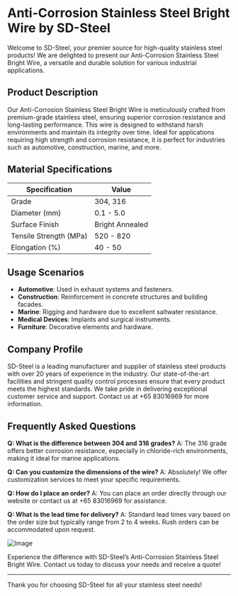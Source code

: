 # Anti-Corrosion Stainless Steel Bright Wire by SD-Steel

Welcome to SD-Steel, your premier source for high-quality stainless steel products! We are delighted to present our Anti-Corrosion Stainless Steel Bright Wire, a versatile and durable solution for various industrial applications.

## Product Description

Our Anti-Corrosion Stainless Steel Bright Wire is meticulously crafted from premium-grade stainless steel, ensuring superior corrosion resistance and long-lasting performance. This wire is designed to withstand harsh environments and maintain its integrity over time. Ideal for applications requiring high strength and corrosion resistance, it is perfect for industries such as automotive, construction, marine, and more.

## Material Specifications

| Specification | Value |
| --- | --- |
| Grade | 304, 316 |
| Diameter (mm) | 0.1 - 5.0 |
| Surface Finish | Bright Annealed |
| Tensile Strength (MPa) | 520 - 820 |
| Elongation (%) | 40 - 50 |

## Usage Scenarios

- **Automotive**: Used in exhaust systems and fasteners.
- **Construction**: Reinforcement in concrete structures and building facades.
- **Marine**: Rigging and hardware due to excellent saltwater resistance.
- **Medical Devices**: Implants and surgical instruments.
- **Furniture**: Decorative elements and hardware.

## Company Profile

SD-Steel is a leading manufacturer and supplier of stainless steel products with over 20 years of experience in the industry. Our state-of-the-art facilities and stringent quality control processes ensure that every product meets the highest standards. We take pride in delivering exceptional customer service and support. Contact us at +65 83016969 for more information.

## Frequently Asked Questions

**Q: What is the difference between 304 and 316 grades?**
A: The 316 grade offers better corrosion resistance, especially in chloride-rich environments, making it ideal for marine applications.

**Q: Can you customize the dimensions of the wire?**
A: Absolutely! We offer customization services to meet your specific requirements.

**Q: How do I place an order?**
A: You can place an order directly through our website or contact us at +65 83016969 for assistance.

**Q: What is the lead time for delivery?**
A: Standard lead times vary based on the order size but typically range from 2 to 4 weeks. Rush orders can be accommodated upon request.

![Image](https://github.com/user-attachments/assets/2567258e-e124-4816-932d-1809bd27ef0b)

Experience the difference with SD-Steel’s Anti-Corrosion Stainless Steel Bright Wire. Contact us today to discuss your needs and receive a quote!

---

Thank you for choosing SD-Steel for all your stainless steel needs!